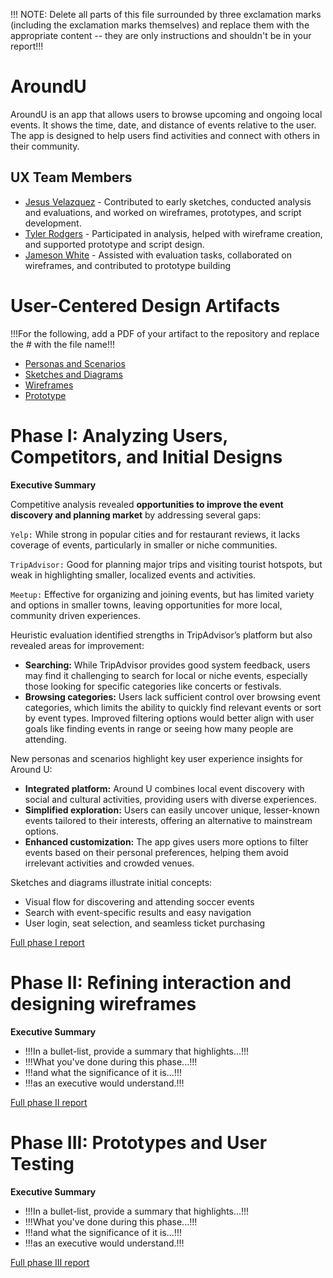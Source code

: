 !!! NOTE: Delete all parts of this file surrounded by three exclamation marks (including the exclamation marks themselves) and replace them with the appropriate content -- they are only instructions and shouldn't be in your report!!!

# AroundU

AroundU is an app that allows users to browse upcoming and ongoing local events. It shows the time, date, and distance of events relative to the user. The app is designed to help users find activities and connect with others in their community.

## UX Team Members

* [Jesus Velazquez](https://jesus-portfolio-link.com) - Contributed to early sketches, conducted analysis and evaluations, and worked on wireframes, prototypes, and script development.
* [Tyler Rodgers](https://tyler-portfolio-link.com) - Participated in analysis, helped with wireframe creation, and supported prototype and script design.
* [Jameson White](https://jameson-portfolio-link.com) - Assisted with evaluation tasks, collaborated on wireframes, and contributed to prototype building

# User-Centered Design Artifacts
 
!!!For the following, add a PDF of your artifact to the repository and replace the # with the file name!!!

* [Personas and Scenarios](personas/)
* [Sketches and Diagrams](sketches/)
* [Wireframes](wireframes/)
* [Prototype](#)

# Phase I: Analyzing Users, Competitors, and Initial Designs

**Executive Summary**

Competitive analysis revealed **opportunities to improve the event discovery and planning market** by addressing several gaps:

`Yelp:` While strong in popular cities and for restaurant reviews, it lacks coverage of events, particularly in smaller or niche communities.

`TripAdvisor:` Good for planning major trips and visiting tourist hotspots, but weak in highlighting smaller, localized events and activities.

`Meetup:` Effective for organizing and joining events, but has limited variety and options in smaller towns, leaving opportunities for more local, community driven experiences.


Heuristic evaluation identified strengths in TripAdvisor’s platform but also revealed areas for improvement:

- **Searching:** While TripAdvisor provides good system feedback, users may find it challenging to search for local or niche events, especially those looking for specific categories like concerts or festivals.
- **Browsing categories:** Users lack sufficient control over browsing event categories, which limits the ability to quickly find relevant events or sort by event types. Improved filtering options would better align with user goals like finding events in range or seeing how many people are attending.

New personas and scenarios highlight key user experience insights for Around U:

- **Integrated platform:** Around U combines local event discovery with social and cultural activities, providing users with diverse experiences.
- **Simplified exploration:** Users can easily uncover unique, lesser-known events tailored to their interests, offering an alternative to mainstream options.
- **Enhanced customization:** The app gives users more options to filter events based on their personal preferences, helping them avoid irrelevant activities and crowded venues.

Sketches and diagrams illustrate initial concepts:

- Visual flow for discovering and attending soccer events
- Search with event-specific results and easy navigation
- User login, seat selection, and seamless ticket purchasing



[Full phase I report](phaseI/)

# Phase II: Refining interaction and designing wireframes

**Executive Summary**

* !!!In a bullet-list, provide a summary that highlights...!!!
* !!!What you've done during this phase...!!!
* !!!and what the significance of it is...!!!
* !!!as an executive would understand.!!!

[Full phase II report](phaseII/)

# Phase III: Prototypes and User Testing

**Executive Summary**

* !!!In a bullet-list, provide a summary that highlights...!!!
* !!!What you've done during this phase...!!!
* !!!and what the significance of it is...!!!
* !!!as an executive would understand.!!!

[Full phase III report](phaseIII/)
